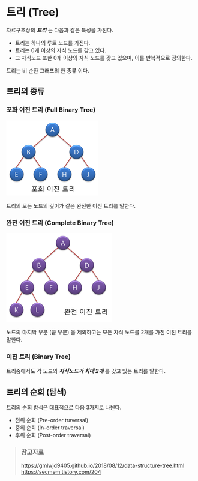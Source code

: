 # 트리 (Tree)

자료구조상의 _**트리**_ 는 다음과 같은 특성을 가진다.

* 트리는 하나의 루트 노드를 가진다.
* 트리는 0개 이상의 자식 노드를 갖고 있다.
* 그 자식노드 또한 0개 이상의 자식 노드를 갖고 있으며, 이를 반복적으로 정의한다.

트리는 비 순환 그래프의 한 종류 이다.

## 트리의 종류

### 포화 이진 트리 (Full Binary Tree)

![포화 이진 트리](/img/A036.png)

트리의 모든 노드의 깊이가 같은 완전한 이진 트리를 말한다.

### 완전 이진 트리 (Complete Binary Tree)

![완전 이진 트리](/img/A037.png)

노드의 마지막 부분 (끝 부분) 을 제외하고는 모든 자식 노드를 2개를 가진 이진 트리를 말한다.

### 이진 트리 (Binary Tree)

트리중에서도 각 노드의 _**자식노드가 최대 2개**_ 를 갖고 있는 트리를 말한다.

## 트리의 순회 (탐색)

트리의 순회 방식은 대표적으로 다음 3가지로 나뉜다.

* 전위 순회 (Pre-order traversal)
* 중위 순회 (In-order traversal)
* 후위 순회 (Post-order traversal)

> ### 참고자료
> <https://gmlwjd9405.github.io/2018/08/12/data-structure-tree.html>
> <https://secmem.tistory.com/204>